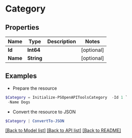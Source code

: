 # Category
## Properties

Name | Type | Description | Notes
------------ | ------------- | ------------- | -------------
**Id** | **Int64** |  | [optional] 
**Name** | **String** |  | [optional] 

## Examples

- Prepare the resource
```powershell
$Category = Initialize-PSOpenAPIToolsCategory  -Id 1 `
 -Name Dogs
```

- Convert the resource to JSON
```powershell
$Category | ConvertTo-JSON
```

[[Back to Model list]](../README.md#documentation-for-models) [[Back to API list]](../README.md#documentation-for-api-endpoints) [[Back to README]](../README.md)

